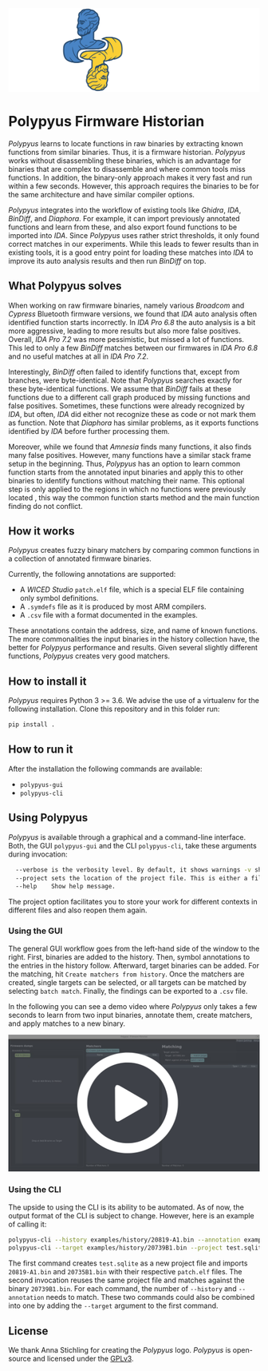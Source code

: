 ![Polypyus](doc/polypyus_logo.svg)


# Polypyus Firmware Historian
*Polypyus* learns to locate functions in raw binaries by extracting known functions from similar binaries.
Thus, it is a firmware historian. *Polypyus* works without disassembling these binaries, which is an advantage
for binaries that are complex to disassemble and where common tools miss functions. In addition, the binary-only
approach makes it very fast and run within a few seconds. However, this approach
requires the binaries to be for the same architecture and have similar compiler options.

*Polypyus* integrates into the workflow of existing tools like *Ghidra*, *IDA*, *BinDiff*, and *Diaphora*.
For example, it can import previously annotated functions and learn from these, and also export found functions to be
imported into *IDA*. Since *Polypyus* uses rather strict thresholds, it only found correct matches in our experiments.
While this leads to fewer results than in existing tools, it is a good entry point for loading these matches into
*IDA* to improve its auto analysis results and then run *BinDiff* on top.

## What Polypyus solves
When working on raw firmware binaries, namely various *Broadcom* and *Cypress* Bluetooth firmware versions,
we found that *IDA* auto analysis often identified function starts incorrectly. In *IDA Pro 6.8* the auto
analysis is a bit more aggressive, leading to more results but also more false positives. Overall, *IDA Pro 7.2*
was more pessimistic, but missed a lot of functions. This led to only a few *BinDiff* matches between our firmwares in
*IDA Pro 6.8* and no useful matches at all in *IDA Pro 7.2*.

Interestingly, *BinDiff* often failed to identify
functions that, except from branches, were byte-identical. Note that *Polypyus* searches exactly for these
byte-identical functions. We assume that *BinDiff* fails at these functions due to a different
call graph produced by missing functions and false positives. Sometimes, these functions were already recognized
by *IDA*, but often, *IDA* did either not recognize these as code or not mark them as function.
Note that *Diaphora* has similar problems, as it exports functions identified by *IDA* before further processing
them.

Moreover, while we found that *Amnesia* finds many functions, it also finds many
false positives. However, many functions have a similar stack frame
setup in the beginning. Thus, *Polypyus* has an option to learn common function starts from the annotated
input binaries and apply this to other binaries to identify functions without matching their name.
This optional step is only applied to the regions in which no functions were previously located ,
this way the common function starts method and the main function finding do not conflict.

## How it works

*Polypyus* creates fuzzy binary matchers by comparing common functions
in a collection of annotated firmware binaries.

Currently, the following annotations are supported:

* A *WICED Studio* `patch.elf` file, which is a special ELF file containing only symbol definitions.
* A `.symdefs` file as it is produced by most ARM compilers.
* A `.csv` file with a format documented in the examples.

These annotations contain the address, size, and name of known functions.
The more commonalities the input binaries in the history collection have, the better for *Polypyus* performance
and results. Given several slightly different functions, *Polypyus* creates very good matchers.

## How to install it

*Polypyus* requires Python 3 >= 3.6.
We advise the use of a virtualenv for the following installation.
Clone this repository and in this folder run:

```bash
pip install .
```

## How to run it

After the installation the following commands are available:

* `polypyus-gui`
* `polypyus-cli`

## Using Polypyus

*Polypyus* is available through a graphical and a command-line interface.
Both, the GUI `polypyus-gui` and the CLI `polypyus-cli`, take these arguments during invocation:

```bash
  --verbose is the verbosity level. By default, it shows warnings -v shows info -vv show debug information.
  --project sets the location of the project file. This is either a file path or ":memory:".
  --help    Show help message.
```

The project option facilitates you to store your work for different contexts in different files
and also reopen them again.

### Using the GUI

The general GUI workflow goes from the left-hand side of the window to the right.
First, binaries are added to the history. Then, symbol annotations to the entries
in the history follow.
Afterward, target binaries can be added.
For the matching, hit `Create matchers from history`. Once the matchers are created, single targets
can be selected, or all targets can be matched by selecting `batch match`.
Finally, the findings can be exported to a `.csv` file.

In the following you can see a demo video where *Polypyus* only takes a few seconds to learn from two input
binaries, annotate them, create matchers, and apply matches to a new binary.

[![GUI Video](doc/polypyus_video_preview.jpg)](doc/gui_demo.mp4)


### Using the CLI

The upside to using the CLI is its ability to be automated.
As of now, the output format of the CLI is subject to change.
However, here is an example of calling it:

```bash
polypyus-cli --history examples/history/20819-A1.bin --annotation examples/history/20819-A1_patch.elf --history examples/history/20735B1.bin --annotation examples/history/20735B1_patch.elf --project test.sqlite
polypyus-cli --target examples/history/20739B1.bin --project test.sqlite
```

The first command creates `test.sqlite` as a new project file and imports `20819-A1.bin` and `20735B1.bin`
with their respective `patch.elf` files.
The second invocation reuses the same project file and matches against the binary `20739B1.bin`.
For each command, the number of `--history` and `--annotation` needs to match.
These two commands could also be combined into one by adding the `--target` argument to the first command.

## License

We thank Anna Stichling for creating the *Polypyus* logo.
*Polypyus* is open-source and licensed under the [GPLv3](LICENSE.txt).
